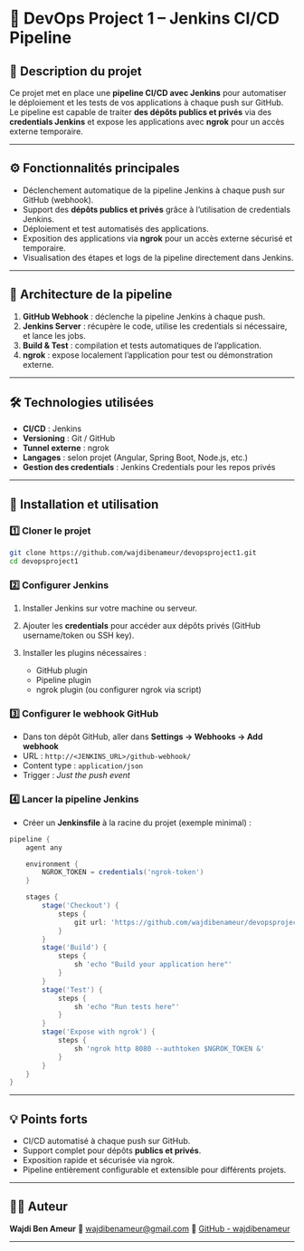 # 🚀 DevOps Project 1 – Jenkins CI/CD Pipeline

## 📘 Description du projet

Ce projet met en place une **pipeline CI/CD avec Jenkins** pour automatiser le déploiement et les tests de vos applications à chaque push sur GitHub.
Le pipeline est capable de traiter **des dépôts publics et privés** via des **credentials Jenkins** et expose les applications avec **ngrok** pour un accès externe temporaire.

---

## ⚙️ Fonctionnalités principales

* Déclenchement automatique de la pipeline Jenkins à chaque push sur GitHub (webhook).
* Support des **dépôts publics et privés** grâce à l’utilisation de credentials Jenkins.
* Déploiement et test automatisés des applications.
* Exposition des applications via **ngrok** pour un accès externe sécurisé et temporaire.
* Visualisation des étapes et logs de la pipeline directement dans Jenkins.

---

## 🧩 Architecture de la pipeline

1. **GitHub Webhook** : déclenche la pipeline Jenkins à chaque push.
2. **Jenkins Server** : récupère le code, utilise les credentials si nécessaire, et lance les jobs.
3. **Build & Test** : compilation et tests automatiques de l’application.
4. **ngrok** : expose localement l’application pour test ou démonstration externe.

---

## 🛠️ Technologies utilisées

* **CI/CD** : Jenkins
* **Versioning** : Git / GitHub
* **Tunnel externe** : ngrok
* **Langages** : selon projet (Angular, Spring Boot, Node.js, etc.)
* **Gestion des credentials** : Jenkins Credentials pour les repos privés

---

## 🚀 Installation et utilisation

### 1️⃣ Cloner le projet

```bash
git clone https://github.com/wajdibenameur/devopsproject1.git
cd devopsproject1
```

### 2️⃣ Configurer Jenkins

1. Installer Jenkins sur votre machine ou serveur.
2. Ajouter les **credentials** pour accéder aux dépôts privés (GitHub username/token ou SSH key).
3. Installer les plugins nécessaires :

   * GitHub plugin
   * Pipeline plugin
   * ngrok plugin (ou configurer ngrok via script)

### 3️⃣ Configurer le webhook GitHub

* Dans ton dépôt GitHub, aller dans **Settings → Webhooks → Add webhook**
* URL : `http://<JENKINS_URL>/github-webhook/`
* Content type : `application/json`
* Trigger : *Just the push event*

### 4️⃣ Lancer la pipeline Jenkins

* Créer un **Jenkinsfile** à la racine du projet (exemple minimal) :

```groovy
pipeline {
    agent any

    environment {
        NGROK_TOKEN = credentials('ngrok-token')
    }

    stages {
        stage('Checkout') {
            steps {
                git url: 'https://github.com/wajdibenameur/devopsproject1.git', branch: 'main', credentialsId: 'github-credentials'
            }
        }
        stage('Build') {
            steps {
                sh 'echo "Build your application here"'
            }
        }
        stage('Test') {
            steps {
                sh 'echo "Run tests here"'
            }
        }
        stage('Expose with ngrok') {
            steps {
                sh 'ngrok http 8080 --authtoken $NGROK_TOKEN &'
            }
        }
    }
}
```

---

## 💡 Points forts

* CI/CD automatisé à chaque push sur GitHub.
* Support complet pour dépôts **publics et privés**.
* Exposition rapide et sécurisée via ngrok.
* Pipeline entièrement configurable et extensible pour différents projets.

---

## 👨‍💻 Auteur

**Wajdi Ben Ameur**
📧 [wajdibenameur@gmail.com](mailto:wajdibenameur@gmail.com)
💼 [GitHub - wajdibenameur](https://github.com/wajdibenameur)

---

